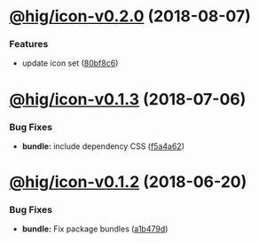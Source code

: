 # [@hig/icon-v0.2.0](https://github.com/Autodesk/hig/compare/@hig/icon@0.1.3...@hig/icon@0.2.0) (2018-08-07)


### Features

* update icon set ([80bf8c6](https://github.com/Autodesk/hig/commit/80bf8c6))

<a name="@hig/icon-v0.1.3"></a>
# [@hig/icon-v0.1.3](https://github.com/Autodesk/hig/compare/@hig/icon@0.1.2...@hig/icon@0.1.3) (2018-07-06)


### Bug Fixes

* **bundle:** include dependency CSS ([f5a4a62](https://github.com/Autodesk/hig/commit/f5a4a62))

<a name="@hig/icon-v0.1.2"></a>
# [@hig/icon-v0.1.2](https://github.com/Autodesk/hig/compare/@hig/icon@0.1.1...@hig/icon@0.1.2) (2018-06-20)


### Bug Fixes

* **bundle:** Fix package bundles ([a1b479d](https://github.com/Autodesk/hig/commit/a1b479d))
